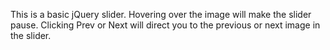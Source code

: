 This is a basic jQuery slider. 
Hovering over the image will make the slider pause.
Clicking Prev or Next will direct you to the previous or next image in the slider.